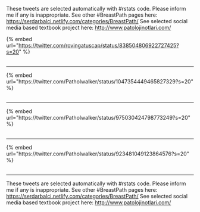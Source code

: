 

These tweets are selected automatically with #rstats code. Please inform me if any is inappropriate.
See other #BreastPath pages here: https://serdarbalci.netlify.com/categories/BreastPath/ 
See selected social media based textbook project here: http://www.patolojinotlari.com/

{% embed url="https://twitter.com/rovingatuscap/status/838504806922727425?s=20" %}<br>
<br>
<hr>
{% embed url="https://twitter.com/Patholwalker/status/1047354449465827329?s=20" %}<br>
<br>
<hr>
{% embed url="https://twitter.com/Patholwalker/status/975030424798773249?s=20" %}<br>
<br>
<hr>
{% embed url="https://twitter.com/Patholwalker/status/923481049123864576?s=20" %}<br>
<br>
<hr>


These tweets are selected automatically with #rstats code. Please inform me if any is inappropriate.
See other #BreastPath pages here: https://serdarbalci.netlify.com/categories/BreastPath/ 
See selected social media based textbook project here: http://www.patolojinotlari.com/
